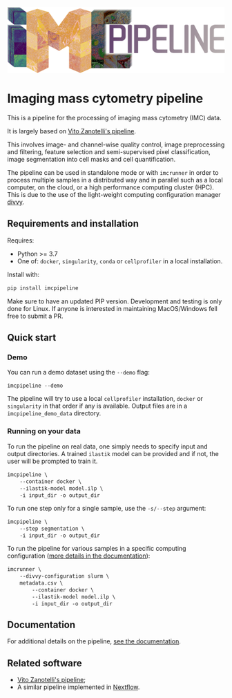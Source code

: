 ![imcpipeline logo](logo.png)

# Imaging mass cytometry pipeline

This is a pipeline for the processing of imaging mass cytometry (IMC) data.

It is largely based on [Vito Zanotelli's pipeline](https://github.com/BodenmillerGroup/ImcSegmentationPipeline).

This involves image- and channel-wise quality control, image preprocessing and
filtering, feature selection and semi-supervised pixel classification,
image segmentation into cell masks and cell quantification.

The pipeline can be used in standalone mode or with `imcrunner` in order to
process multiple samples in a distributed way and in parallel such as a local
computer, on the cloud, or a high performance computing cluster (HPC). This is due to the use of the light-weight computing configuration manager [divvy](https://github.com/pepkit/divvy).


## Requirements and installation

Requires:

- Python >= 3.7
- One of: `docker`, `singularity`, `conda` or `cellprofiler` in a local installation.

Install with:

```bash
pip install imcpipeline
```

Make sure to have an updated PIP version.
Development and testing is only done for Linux. If anyone is interested in maintaining MacOS/Windows
fell free to submit a PR.

## Quick start

### Demo

You can run a demo dataset using the ``--demo`` flag:

```
imcpipeline --demo
```

The pipeline will try to use a local `cellprofiler` installation, `docker` or `singularity` in that
order if any is available.
Output files are in a `imcpipeline_demo_data` directory.

### Running on your data

To run the pipeline on real data, one simply needs to specify input and output directories. A trained `ilastik` model can be provided and if not, the user will be prompted to train it.

```
imcpipeline \
    --container docker \
    --ilastik-model model.ilp \
    -i input_dir -o output_dir
```

To run one step only for a single sample, use the `-s/--step` argument:
```
imcpipeline \
    --step segmentation \
    -i input_dir -o output_dir
```

To run the pipeline for various samples in a specific computing configuration ([more details in the documentation](docs.md)):

```
imcrunner \
    --divvy-configuration slurm \
    metadata.csv \
        --container docker \
        --ilastik-model model.ilp \
        -i input_dir -o output_dir
```

## Documentation

For additional details on the pipeline, [see the documentation](docs.md).

## Related software

 - [Vito Zanotelli's pipeline](https://github.com/BodenmillerGroup/ImcSegmentationPipeline);
 - A similar pipeline implemented in [Nextflow](https://github.com/nf-core/imcyto).
